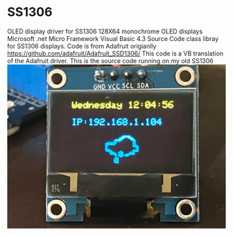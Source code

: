 # SS1306
OLED display driver for SS1306 128X64 monochrome OLED displays
Microsoft .net Micro Framework Visual Basic 4.3 Source Code
class libray for SS1306 displays.
Code is from Adafruit origianlly https://github.com/adafruit/Adafruit_SSD1306/ This code is a VB translation of the Adafruit driver.
This is the source code running on my old SS1306 ![Screenshot](https://github.com/Dweaver309/SS1306/blob/Images/SS1306.JPG)
